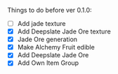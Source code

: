 Things to do before ver 0.1.0:

- [ ] Add jade texture
- [x] Add Deepslate Jade Ore texture
- [x] Jade Ore generation
- [x] Make Alchemy Fruit edible
- [x] Add Deepslate Jade Ore
- [x] Add Own Item Group
